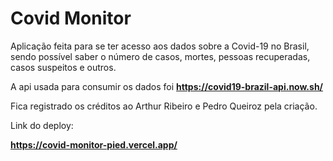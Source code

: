 # Covid Monitor

Aplicação feita para se ter acesso aos dados sobre a Covid-19 no Brasil, sendo possível saber o número de casos, mortes, pessoas recuperadas, casos suspeitos e outros.

A api usada para consumir os dados foi **https://covid19-brazil-api.now.sh/**

Fica registrado os créditos ao Arthur Ribeiro e Pedro Queiroz pela criação.

Link do deploy:

**https://covid-monitor-pied.vercel.app/**
